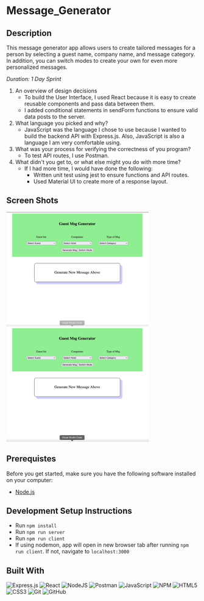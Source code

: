 # Message_Generator

## Description

This message generator app allows users to create tailored messages for a person by selecting a guest name, company name, and message category. In addition, you can switch modes to create your own for even more personalized messages.

_Duration: 1 Day Sprint_

<ol>
  <li>
    An overview of design decisions
    <ul>
      <li>
        To build the User Interface, I used React because it is easy to create reusable components and pass data between them.
      </li>
      <li>
        I added conditional statements in sendForm functions to ensure valid data posts to the server.
      </li>
    </ul>
  </li>
  <li>
    What language you picked and why?
    <ul>
      <li>
        JavaScript was the language I chose to use because I wanted to build the backend API with Express.js. Also, JavaScript is also a language I am very comfortable using.
      </li>
    </ul>
  </li>
  <li>What was your process for verifying the correctness of you program?
    <ul>
      <li>
      To test API routes, I use Postman.</li>
    </ul>
  </li>
  <li>What didn't you get to, or what else might you do with more time?
    <ul>
      <li>
        If I had more time, I would have done the following:
        <ul>
          <li>Written unit test using jest to ensure functions and API routes.</li>
          <li>Used Material UI to create more of a response layout.</li>
        </ul>
    </li>
    </ul>
  </li>
</ol>

## Screen Shots

<img src='https://github.com/Alcamara/Message_Generator/blob/main/public/MsgGenerator.gif' height='300'>

<img src='https://github.com/Alcamara/Message_Generator/blob/main/public/customMsg.gif' height='300'>

## Prerequistes

Before you get started, make sure you have the following software installed on your computer:

- [Node.js](https://nodejs.org/en/)

## Development Setup Instructions

- Run `npm install`
- Run `npm run server`
- Run `npm run client`
- If using nodemon, app will open in new browser tab after running `npm run client`. If not, navigate to `localhost:3000`

## Built With

![Express.js](https://img.shields.io/badge/express.js-%23404d59.svg?style=for-the-badge&logo=express&logoColor=%2361DAFB)
![React](https://img.shields.io/badge/react-%2320232a.svg?style=for-the-badge&logo=react&logoColor=%2361DAFB)
![NodeJS](https://img.shields.io/badge/node.js-6DA55F?style=for-the-badge&logo=node.js&logoColor=white)
![Postman](https://img.shields.io/badge/Postman-FF6C37?style=for-the-badge&logo=postman&logoColor=white)
![JavaScript](https://img.shields.io/badge/javascript-%23323330.svg?style=for-the-badge&logo=javascript&logoColor=%23F7DF1E)
![NPM](https://img.shields.io/badge/NPM-%23000000.svg?style=for-the-badge&logo=npm&logoColor=white)
![HTML5](https://img.shields.io/badge/html5-%23E34F26.svg?style=for-the-badge&logo=html5&logoColor=white)
![CSS3](https://img.shields.io/badge/css3-%231572B6.svg?style=for-the-badge&logo=css3&logoColor=white)
![Git](https://img.shields.io/badge/git-%23F05033.svg?style=for-the-badge&logo=git&logoColor=white)
![GitHub](https://img.shields.io/badge/github-%23121011.svg?style=for-the-badge&logo=github&logoColor=white)
